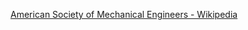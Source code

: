 ﻿[American Society of Mechanical Engineers - Wikipedia](https://en.wikipedia.org/wiki/American_Society_of_Mechanical_Engineers)